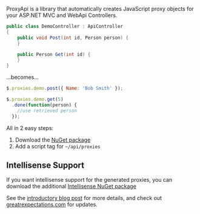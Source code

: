 ProxyApi is a library that automatically creates JavaScript proxy objects for your ASP.NET MVC and WebApi Controllers.

```csharp
public class DemoController : ApiController
{
    public void Post(int id, Person person) {
	}

	public Person Get(int id) {
	}
}
```
...becomes...
```javascript
$.proxies.demo.post({ Name: 'Bob Smith' });

$.proxies.demo.get(5)
  .done(function(person) {
    //use retrieved person
  });
```

All in 2 easy steps:
1. Download the [NuGet package](https://nuget.org/packages/ProxyApi)
2. Add a script tag for `~/api/proxies`

Intellisense Support
--------------------

If you want intellisense support for the generated proxies, you can download the additional [Intellisense NuGet package](https://nuget.org/packages/ProxyApi.Intellisense)

See the [introductory blog post](http://blog.greatrexpectations.com/2012/11/06/proxyapi-automatic-javascript-proxies-for-webapi-and-mvc/) for more details, and check out [greatrexpectations.com](http://greatrexpectations.com) for updates.
